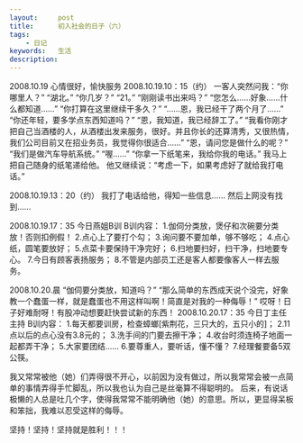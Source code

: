 ```yaml
---
layout: 	post
title: 		初入社会的日子（六）
tags: 
	- 日记
keywords: 	生活
description: 	
---
```

2008.10.19
心情很好，愉快服务
2008.10.19.10：15（约）
一客人突然问我：“你哪里人？”
“湖北。”
“你几岁？”
“21。”
“刚刚读书出来吗？”
“您怎么……好象……什么都知道……”
“你打算在这里继续干多久？”
“……恩，我已经干了两个月了……”
“你还年轻，要多学点东西知道吗？”
“恩，我知道，我已经辞工了。”
“我看你刚才把自己当酒楼的人，从酒楼出发来服务，很好。并且你长的还算清秀，又很热情，我们公司目前又在招业务员，我觉得你很适合……”
“恩，请问您是做什么的呢？”
“我们是做汽车导航系统。”
“喔……”
“你拿一下纸笔来，我给你我的电话。”
我马上把自己随身的纸笔递给他。
他又继续说：“考虑一下，如果考虑好了就给我打电话。”

2008.10.19.13：20（约）
我打了电话给他，得知一些信息……
然后上网没有找到……

2008.10.19.17：35
今日燕姐B训
B训内容：
1.伽伺分类放，煲仔和次碗要分类放！否则扣例假！
2.点心上了要打个勾；
3.询问要不要加单，够不够吃；
4.点心纸，圆笔要放好；
5.点菜卡要保持干净完好；
6.扫地要扫好，扫干净，扫地要专心。
7.今日有顾客表扬服务；
8.不管是内部员工还是客人都要像客人一样去服务。

2008.10.20.晨
“伽伺要分类放，知道吗？”
“那么简单的东西成天说个没完，好象教一个蠢蛋一样，就是蠢蛋也不用这样叫啊！简直是对我的一种侮辱！”
哎呀！日子好难耐呀！有股冲动想要赶快尝试新的东西！
2008.10.20.17：35
今日丁主任主持
B训内容：
1.每天都要训房，检查蟑螂[紫荆花，三只大的，五只小的]；
2.11点以后的点心没有3.8元的；
3.洗手间的门要去擦干净；
4.收台时须连椅子地面一起都弄干净；
5.大家要团结……
6.要尊重人，要听话，懂不懂？
7.经理餐要备5双公筷。

我又常常被他（她）们弄得很不开心，以前因为没有做过，所以我常常会被一点简单的事情弄得手忙脚乱，所以我也认为自己是丝毫算不得聪明的。
后来，有说话极懒的人总是吐几个字，使得我常常不能明确他（她）的意思。所以，更显得呆板和笨拙，我难以忍受这样的侮辱。




坚持！坚持！坚持就是胜利！！！